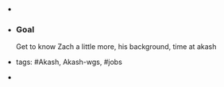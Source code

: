 -
- ### Goal
  
  Get to know Zach a little more, his background, time at akash
- tags: #Akash, Akash-wgs, #jobs
-